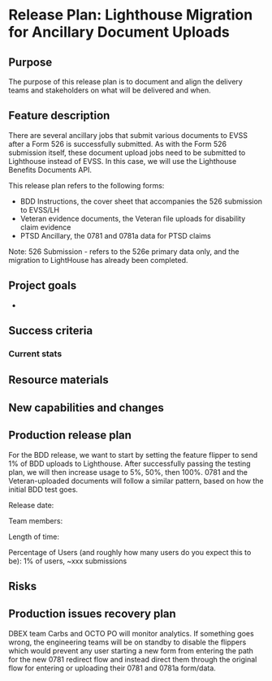 # Release Plan: Lighthouse Migration for Ancillary Document Uploads

## Purpose
The purpose of this release plan is to document and align the delivery teams and stakeholders on what will be delivered and when. 

## Feature description
There are several ancillary jobs that submit various documents to EVSS after a Form 526 is successfully submitted. As with the Form 526 submission itself, these document upload jobs need to be submitted to Lighthouse instead of EVSS. In this case, we will use the Lighthouse Benefits Documents API.

This release plan refers to the following forms: 
- BDD Instructions, the cover sheet that accompanies the 526 submission to EVSS/LH
- Veteran evidence documents, the Veteran file uploads for disability claim evidence 
- PTSD Ancillary, the 0781 and 0781a data for PTSD claims

Note: 526 Submission - refers to the 526e primary data only, and the migration to LightHouse has already been completed. 


## Project goals
-

## Success criteria


### Current stats


## Resource materials


## New capabilities and changes


## Production release plan
For the BDD release, we want to start by setting the feature flipper to send 1% of BDD uploads to Lighthouse. 
After successfully passing the testing plan, we will then increase usage to 5%, 50%, then 100%.
0781 and the Veteran-uploaded documents will follow a similar pattern, based on how the initial BDD test goes.

Release date: 

Team members: 

Length of time: 

Percentage of Users (and roughly how many users do you expect this to be): 1% of users, ~xxx submissions


## Risks

## Production issues recovery plan
DBEX team Carbs and OCTO PO will monitor analytics. If something goes wrong, the engineering teams will be on standby to disable the flippers which would prevent any user starting a new form from entering the path for the new 0781 redirect flow and instead direct them through the original flow for entering or uploading their 0781 and 0781a form/data. 


